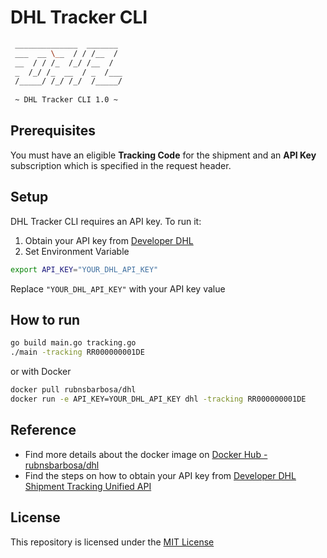 # DHL Tracker CLI

```bash                   
 ______________  _______
 ___  __ \__  / / /__  /
 __  / / /_  /_/ /__  /
 _  /_/ /_  __  / _  /___
 /_____/ /_/ /_/  /_____/
 
 ~ DHL Tracker CLI 1.0 ~
```

## Prerequisites 

You must have an eligible **Tracking Code** for the shipment and an **API Key** subscription which is specified in the request header.

## Setup

DHL Tracker CLI requires an API key. To run it:

1. Obtain your API key from [Developer DHL](https://developer.dhl.com)
2. Set Environment Variable

```bash
export API_KEY="YOUR_DHL_API_KEY"
```

Replace `"YOUR_DHL_API_KEY"` with your API key value

## How to run

```bash
go build main.go tracking.go
./main -tracking RR000000001DE
```

or with Docker

```bash
docker pull rubnsbarbosa/dhl
docker run -e API_KEY=YOUR_DHL_API_KEY dhl -tracking RR000000001DE
```

## Reference

* Find more details about the docker image on [Docker Hub - rubnsbarbosa/dhl](https://hub.docker.com/r/rubnsbarbosa/dhl)
* Find the steps on how to obtain your API key from [Developer DHL Shipment Tracking Unified API](https://developer.dhl.com/api-reference/shipment-tracking)

## License<a id="license"></a>

This repository is licensed under the [MIT License](https://github.com/rubnsbarbosa/dhl/blob/main/LICENSE)
